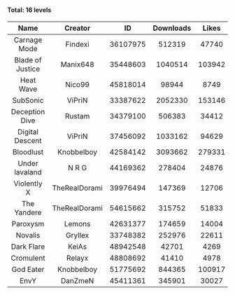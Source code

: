 #### Total: 16 levels

| Name | Creator | ID | Downloads | Likes |
|:---:|:---:|:---:|:---:|:---:|
| Carnage Mode | Findexi | 36107975 | 512319 | 47740
| Blade of Justice | Manix648 | 35448603 | 1040514 | 103942
| Heat Wave | Nico99 | 45818014 | 98944 | 8749
| SubSonic | ViPriN | 33387622 | 2052330 | 153146
| Deception Dive | Rustam | 34379100 | 506383 | 34412
| Digital Descent | ViPriN | 37456092 | 1033162 | 94629
| Bloodlust | Knobbelboy | 42584142 | 3093662 | 279331
| Under lavaland | N R G | 44169362 | 278404 | 24876
| Violently X | TheRealDorami | 39976494 | 147369 | 12706
| The Yandere | TheRealDorami | 54615662 | 315752 | 51833
| Paroxysm | Lemons | 42631377 | 174659 | 14004
| Novalis | Gryllex | 33748382 | 252976 | 22611
| Dark Flare | KeiAs | 48942548 | 42701 | 4269
| Cromulent | Relayx | 48808692 | 41410 | 4978
| God Eater | Knobbelboy | 51775692 | 844365 | 100917
| EnvY | DanZmeN | 45411361 | 345901 | 30027
